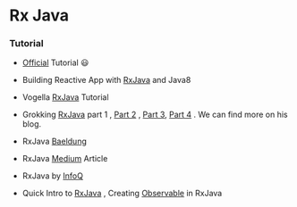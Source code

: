 # Rx Java 
### Tutorial
* [Official](http://reactivex.io/tutorials.html) Tutorial :smiley:

*  Building Reactive App with [RxJava](https://shekhargulati.com/2015/09/01/building-reactive-apps-with-rxjava-and-java-8/) and Java8

* Vogella [RxJava](http://www.vogella.com/tutorials/RxJava/article.html) Tutorial
* Grokking [RxJava](http://blog.danlew.net/2014/09/15/grokking-rxjava-part-1/) part 1 , [Part 2](http://blog.danlew.net/2014/09/22/grokking-rxjava-part-2/) , [Part 3](http://blog.danlew.net/2014/09/30/grokking-rxjava-part-3/), [Part 4](http://blog.danlew.net/2014/09/30/grokking-rxjava-part-4/) .  We can find more on his blog.
* RxJava [Baeldung](http://www.baeldung.com/rxjava-tutorial)
* RxJava [Medium](https://medium.com/@milenko_52829/understanding-java-rxjava-for-beginners-5eacb8de12ca) Article
* RxJava by [InfoQ](https://www.infoq.com/search.action?queryString=rxjava&page=1&searchOrder=&sst=r9PuT7Hq73eVTrDW)

* Quick Intro to [RxJava](https://dzone.com/users/2575950/praveer09.html) , Creating [Observable](https://dzone.com/articles/creating-an-observable-in-rxjava) in RxJava 

